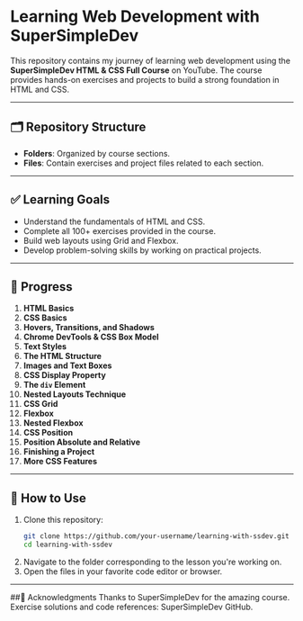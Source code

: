 # Learning Web Development with SuperSimpleDev  

This repository contains my journey of learning web development using the **SuperSimpleDev HTML & CSS Full Course** on YouTube. The course provides hands-on exercises and projects to build a strong foundation in HTML and CSS.  

---

## 🗂️ Repository Structure  

- **Folders**: Organized by course sections.  
- **Files**: Contain exercises and project files related to each section.  

---

## ✅ Learning Goals  

- Understand the fundamentals of HTML and CSS.  
- Complete all 100+ exercises provided in the course.  
- Build web layouts using Grid and Flexbox.  
- Develop problem-solving skills by working on practical projects.  

---

## 🔨 Progress  

1. **HTML Basics**  
2. **CSS Basics**  
3. **Hovers, Transitions, and Shadows**  
4. **Chrome DevTools & CSS Box Model**  
5. **Text Styles**  
6. **The HTML Structure**  
7. **Images and Text Boxes**  
8. **CSS Display Property**  
9. **The `div` Element**  
10. **Nested Layouts Technique**  
11. **CSS Grid**  
12. **Flexbox**  
13. **Nested Flexbox**  
14. **CSS Position**  
15. **Position Absolute and Relative**  
16. **Finishing a Project**  
17. **More CSS Features**  

---

## 🚀 How to Use  

1. Clone this repository:  
   ```bash
   git clone https://github.com/your-username/learning-with-ssdev.git  
   cd learning-with-ssdev  
2. Navigate to the folder corresponding to the lesson you're working on.
3. Open the files in your favorite code editor or browser.

---


##🎉 Acknowledgments
Thanks to SuperSimpleDev for the amazing course.
Exercise solutions and code references: SuperSimpleDev GitHub.